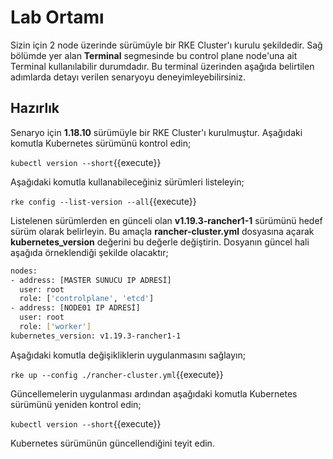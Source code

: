 # Lab Ortamı

Sizin için 2 node üzerinde sürümüyle bir RKE Cluster'ı kurulu şekildedir. Sağ bölümde yer alan **Terminal** segmesinde bu control plane node'una ait Terminal kullanılabilir durumdadır. Bu terminal üzerinden aşağıda belirtilen adımlarda detayı verilen senaryoyu deneyimleyebilirsiniz.

## Hazırlık

Senaryo için **1.18.10** sürümüyle bir RKE Cluster'ı kurulmuştur. Aşağıdaki komutla Kubernetes sürümünü kontrol edin;

`kubectl version --short`{{execute}}

Aşağıdaki komutla kullanabileceğiniz sürümleri listeleyin;

`rke config --list-version --all`{{execute}}

Listelenen sürümlerden en günceli olan **v1.19.3-rancher1-1** sürümünü hedef sürüm olarak belirleyin. Bu amaçla **rancher-cluster.yml** dosyasına açarak **kubernetes_version** değerini bu değerle değiştirin. Dosyanın güncel hali aşağıda örneklendiği şekilde olacaktır;

```bash
nodes:
- address: [MASTER SUNUCU IP ADRESİ]
  user: root
  role: ['controlplane', 'etcd']
- address: [NODE01 IP ADRESİ]
  user: root
  role: ['worker']
kubernetes_version: v1.19.3-rancher1-1
```

Aşağıdaki komutla değişikliklerin uygulanmasını sağlayın;

`rke up --config ./rancher-cluster.yml`{{execute}}

Güncellemelerin uygulanması ardından aşağıdaki komutla Kubernetes sürümünü yeniden kontrol edin;

`kubectl version --short`{{execute}}

Kubernetes sürümünün güncellendiğini teyit edin.